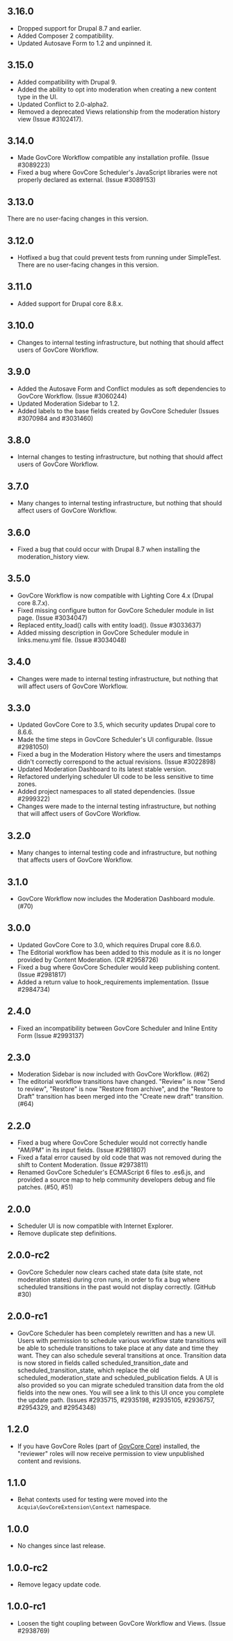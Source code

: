 ## 3.16.0
* Dropped support for Drupal 8.7 and earlier.
* Added Composer 2 compatibility.
* Updated Autosave Form to 1.2 and unpinned it.

## 3.15.0
* Added compatibility with Drupal 9.
* Added the ability to opt into moderation when creating a new content type in
  the UI.
* Updated Conflict to 2.0-alpha2.
* Removed a deprecated Views relationship from the moderation history view
  (Issue #3102417).

## 3.14.0
* Made GovCore Workflow compatible any installation profile.
  (Issue #3089223)
* Fixed a bug where GovCore Scheduler's JavaScript libraries were not
  properly declared as external. (Issue #3089153)

## 3.13.0
There are no user-facing changes in this version.

## 3.12.0
* Hotfixed a bug that could prevent tests from running under SimpleTest. There
  are no user-facing changes in this version.

## 3.11.0
* Added support for Drupal core 8.8.x.

## 3.10.0
* Changes to internal testing infrastructure, but nothing that should
  affect users of GovCore Workflow.

## 3.9.0
* Added the Autosave Form and Conflict modules as soft dependencies to
  GovCore Workflow. (Issue #3060244)
* Updated Moderation Sidebar to 1.2.
* Added labels to the base fields created by GovCore Scheduler
  (Issues #3070984 and #3031460)

## 3.8.0
* Internal changes to testing infrastructure, but nothing that
  should affect users of GovCore Workflow.

## 3.7.0
* Many changes to internal testing infrastructure, but nothing that
  should affect users of GovCore Workflow.

## 3.6.0
* Fixed a bug that could occur with Drupal 8.7 when installing the
  moderation_history view.

## 3.5.0
* GovCore Workflow is now compatible with Lighting Core 4.x
  (Drupal core 8.7.x).
* Fixed missing configure button for GovCore Scheduler module in list page.
  (Issue #3034047)
* Replaced entity_load() calls with entity load(). (Issue #3033637)
* Added missing description in GovCore Scheduler module in links.menu.yml
  file. (Issue #3034048)

## 3.4.0
* Changes were made to internal testing infrastructure, but nothing that will
  affect users of GovCore Workflow.

## 3.3.0
* Updated GovCore Core to 3.5, which security updates Drupal core to 8.6.6.
* Made the time steps in GovCore Scheduler's UI configurable. (Issue #2981050)
* Fixed a bug in the Moderation History where the users and timestamps didn't
  correctly correspond to the actual revisions. (Issue #3022898)
* Updated Moderation Dashboard to its latest stable version.
* Refactored underlying scheduler UI code to be less sensitive to time zones.
* Added project namespaces to all stated dependencies. (Issue #2999322)
* Changes were made to the internal testing infrastructure, but nothing that
  will affect users of GovCore Workflow.

## 3.2.0
* Many changes to internal testing code and infrastructure, but nothing that
  affects users of GovCore Workflow.

## 3.1.0
* GovCore Workflow now includes the Moderation Dashboard module. (#70)

## 3.0.0
* Updated GovCore Core to 3.0, which requires Drupal core 8.6.0.
* The Editorial workflow has been added to this module as it is no longer
  provided by Content Moderation. (CR #2958726)
* Fixed a bug where GovCore Scheduler would keep publishing content.
  (Issue #2981817)
* Added a return value to hook_requirements implementation. (Issue #2984734)

## 2.4.0
* Fixed an incompatibility between GovCore Scheduler and Inline Entity Form
  (Issue #2993137)

## 2.3.0
* Moderation Sidebar is now included with GovCore Workflow. (#62)
* The editorial workflow transitions have changed. "Review" is now "Send to
  review", "Restore" is now "Restore from archive", and the "Restore to Draft"
  transition has been merged into the "Create new draft" transition. (#64)

## 2.2.0
* Fixed a bug where GovCore Scheduler would not correctly handle "AM/PM" in
  its input fields. (Issue #2981807)
* Fixed a fatal error caused by old code that was not removed during the shift
  to Content Moderation. (Issue #2973811)
* Renamed GovCore Scheduler's ECMAScript 6 files to .es6.js, and provided a
  source map to help community developers debug and file patches. (#50, #51)

## 2.0.0
* Scheduler UI is now compatible with Internet Explorer.
* Remove duplicate step definitions.

## 2.0.0-rc2
* GovCore Scheduler now clears cached state data (site state, not
  moderation states) during cron runs, in order to fix a bug where
  scheduled transitions in the past would not display correctly. (GitHub #30)

## 2.0.0-rc1
* GovCore Scheduler has been completely rewritten and has a new UI. Users
  with permission to schedule various workflow state transitions will be able
  to schedule transitions to take place at any date and time they want. They
  can also schedule several transitions at once. Transition data is now stored
  in fields called scheduled_transition_date and scheduled_transition_state,
  which replace the old scheduled_moderation_state and scheduled_publication
  fields. A UI is also provided so you can migrate scheduled transition data
  from the old fields into the new ones. You will see a link to this UI once
  you complete the update path. (Issues #2935715, #2935198, #2935105, #2936757, #2954329, and #2954348)

## 1.2.0
* If you have GovCore Roles
  (part of [GovCore Core](https://drupal.org/project/govcore_core))
  installed, the "reviewer" roles will now receive permission to view
  unpublished content and revisions.

## 1.1.0
* Behat contexts used for testing were moved into the
  `Acquia\GovCoreExtension\Context` namespace.

## 1.0.0
* No changes since last release.

## 1.0.0-rc2
* Remove legacy update code.

## 1.0.0-rc1
* Loosen the tight coupling between GovCore Workflow and Views.
  (Issue #2938769)
